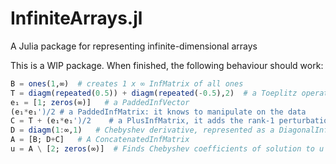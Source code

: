 # InfiniteArrays.jl
A Julia package for representing infinite-dimensional arrays


This is a WIP package. When finished, the following behaviour should work:
```julia
B = ones(1,∞)  # creates 1 x ∞ InfMatrix of all ones
T = diagm(repeated(0.5)) + diagm(repeated(-0.5),2)  # a Toeplitz operator
e₁ = [1; zeros(∞)]   # a PaddedInfVector
(e₁*e₁')/2 # a PaddedInfMatrix: it knows to manipulate on the data
C = T + (e₁*e₁')/2    # a PlusInfMatrix, it adds the rank-1 perturbation lazily
D = diagm(1:∞,1)   # Chebyshev derivative, represented as a DiagonalInfMatrix
A = [B; D+C]   # A ConcatenatedInfMatrix
u = A \ [2; zeros(∞)]  # Finds Chebyshev coefficients of solution to u'+u = 0, u(1) = 2, using adaptive QR
```
